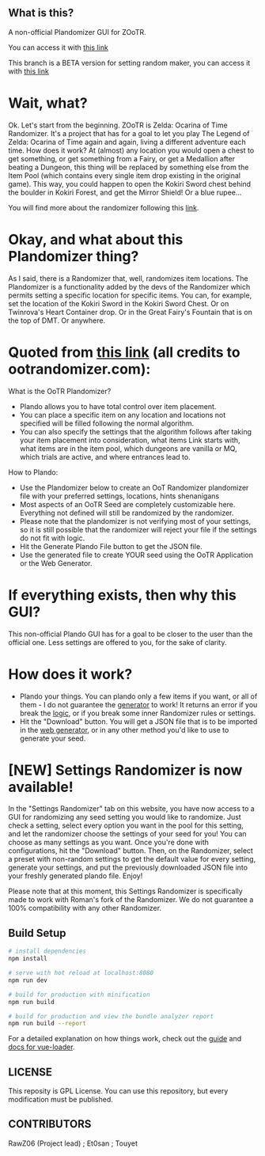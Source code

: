 ## What is this?

A non-official Plandomizer GUI for ZOoTR.

You can access it with [this link](https://ootplandomizer.com)

This branch is a BETA version for setting random maker, you can access it with [this link](https://dev.ootplandomizer.com)

# Wait, what?

Ok. Let's start from the beginning.
ZOoTR is Zelda: Ocarina of Time Randomizer. It's a project that has for a goal to let you play The Legend of Zelda: Ocarina of Time again and again, living a different adventure each time. How does it work? At (almost) any location you would open a chest to get something, or get something from a Fairy, or get a Medallion after beating a Dungeon, this thing will be replaced by something else from the Item Pool (which contains every single item drop existing in the original game). This way, you could happen to open the Kokiri Sword chest behind the boulder in Kokiri Forest, and get the Mirror Shield! Or a blue rupee...

You will find more about the randomizer following this [link](https://ootrandomizer.com/).

# Okay, and what about this Plandomizer thing?

As I said, there is a Randomizer that, well, randomizes item locations. The Plandomizer is a functionality added by the devs of the Randomizer which permits setting a specific location for specific items. You can, for example, set the location of the Kokiri Sword in the Kokiri Sword Chest. Or on Twinrova's Heart Container drop. Or in the Great Fairy's Fountain that is on the top of DMT. Or anywhere.

# Quoted from [this link](https://ootrandomizer.com/plandoMaker) (all credits to ootrandomizer.com):
What is the OoTR Plandomizer?
- Plando allows you to have total control over item placement.
- You can place a specific item on any location and locations not specified will be filled following the normal algorithm.
- You can also specify the settings that the algorithm follows after taking your item placement into consideration, what items Link starts with, what items are in the item pool, which dungeons are vanilla or MQ, which trials are active, and where entrances lead to.

How to Plando:
- Use the Plandomizer below to create an OoT Randomizer plandomizer file with your preferred settings, locations, hints shenanigans
- Most aspects of an OoTR Seed are completely customizable here. Everything not defined will still be randomized by the randomizer.
- Please note that the plandomizer is not verifying most of your settings, so it is still possible that the randomizer will reject your file if the settings do not fit with logic.
- Hit the Generate Plando File button to get the JSON file.
- Use the generated file to create YOUR seed using the OoTR Application or the Web Generator.

# If everything exists, then why this GUI?

This non-official Plando GUI has for a goal to be closer to the user than the official one. Less settings are offered to you, for the sake of clarity.

# How does it work?

- Plando your things. You can plando only a few items if you want, or all of them - I do not guarantee the [generator](https://ootrandomizer.com/generator) to work! It returns an error if you break the [logic](https://wiki.ootrandomizer.com/index.php?title=Logic), or if you break some inner Randomizer rules or settings.
- Hit the "Download" button. You will get a JSON file that is to be imported in the [web generator](https://ootrandomizer.com/generator), or in any other method you'd like to use to generate your seed.

# [NEW] Settings Randomizer is now available!
In the "Settings Randomizer" tab on this website, you have now access to a GUI for randomizing any seed setting	you would like to randomize. Just check a setting, select every option you want in the pool for this setting, and let the randomizer choose the settings of your seed for you! You can choose as many settings as you want.	Once you're done with configurations, hit the "Download" button. Then, on the Randomizer, select a preset with non-random settings to get the default value for every setting, generate your settings, and put the previously downloaded JSON file into your freshly generated plando file. Enjoy!

Please note that at this moment, this Settings Randomizer is specifically made to work with Roman's fork of the	Randomizer. We do not guarantee a 100% compatibility with any other Randomizer.

## Build Setup

``` bash
# install dependencies
npm install

# serve with hot reload at localhost:8080
npm run dev

# build for production with minification
npm run build

# build for production and view the bundle analyzer report
npm run build --report
```

For a detailed explanation on how things work, check out the [guide](http://vuejs-templates.github.io/webpack/) and [docs for vue-loader](http://vuejs.github.io/vue-loader).

## LICENSE

This reposity is GPL License. You can use this repository, but every modification must be published.

## CONTRIBUTORS

RawZ06 (Project lead) ; Et0san ; Touyet